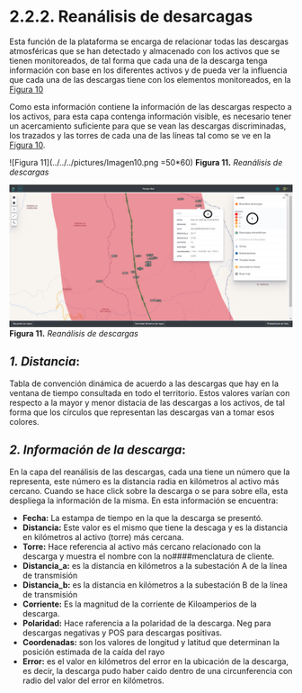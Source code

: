 # 2.2.2. Reanálisis de desarcagas
Esta función de la plataforma se encarga de relacionar todas las descargas atmosféricas que se han detectado y almacenado con los activos que se tienen monitoreados, de tal forma que cada una de la descarga tenga información con base en los diferentes activos y de pueda ver la influencia que cada una de las descargas tiene con los elementos monitoreados, en la [Figura 10](../../../pictures/Imagen10.png)

Como esta información contiene la información de las descargas respecto a los activos, para esta capa contenga información visible, es necesario tener un acercamiento suficiente para que se vean las descargas discriminadas, los trazados y las torres de cada una de las líneas tal como se ve en la [Figura 10](../../../pictures/Imagen10.png). 

![Figura 11](../../../pictures/Imagen10.png =50*60)
**Figura 11.** *Reanálisis de descargas*

![Figura 11](../../../pictures/Imagen10.png  "Reanálisis de descargas")
**Figura 11.** *Reanálisis de descargas*

##  *1. Distancia*:
Tabla de convención dinámica de acuerdo a las descargas que hay en la ventana de tiempo consultada en todo el territorio. Estos valores varían con respecto a la mayor y menor distacia de las descargas a los activos, de tal forma que los círculos que representan las descargas van a tomar esos colores.

## *2. Información de la descarga*:
En la capa del reanálisis de las descargas, cada una tiene un número que la representa, este número es la distancia radia en kilómetros al activo más cercano. Cuando se hace click sobre la descarga o se para sobre ella, esta despliega la información de la misma. En esta información se encuentra:

- **Fecha:** La estampa de tiempo en la que la descarga se presentó.
- **Distancia:** Este valor es el mismo que tiene la descaga y es la distancia en kilómetros al activo (torre) más cercana.
- **Torre:** Hace referencia al activo más cercano relacionado con la descarga y muestra el nombre con la no####menclatura de cliente.
- **Distancia_a:** es la distancia en kilómetros a la subestación A de la línea de transmisión
- **Distancia_b:** es la distancia en kilómetros a la subestación B de la línea de transmisión
- **Corriente:** Es la magnitud de la corriente de Kiloamperios de la descarga.
- **Polaridad:** Hace raferencia a la polaridad de la descarga. Neg para descargas negativas y POS para descargas positivas.
- **Coordenadas:** son los valores de longitud y latitud que determinan la posición estimada de la caída del rayo
- **Error:** es el valor en kilómetros del error en la ubicación de la descarga, es decir, la descarga pudo haber caido dentro de una circunferencia con radio del valor del error en kilómetros.